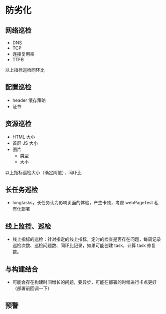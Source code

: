 #  防劣化

## 网络巡检
- DNS
- TCP
- 连接复用率
- TTFB

以上指标巡检同环比

## 配置巡检
- header 缓存策略
- 证书

## 资源巡检
- HTML 大小
- 首屏 JS 大小
- 图片
  - 类型
  - 大小

以上指标巡检大小（确定阈值），同环比


## 长任务巡检
- longtasks，长任务认为影响页面的体验，产生卡顿，考虑 webPageTest 私有化部署


## 线上监控、巡检
- 线上指标的巡检：针对指定的线上指标，定时的检查是否存在问题，每周记录巡检次数、巡检问题数、同环比记录，如果可能创建 task，计算 task 修复数。
 
## 与构建结合
- 可能会存在构建时间增长的问题，要异步，可能在部署的时候进行卡点更好（部署前回调一下）


## 预警

